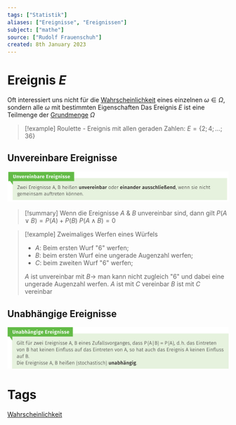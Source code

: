 ```yaml
---
tags: ["Statistik"]
aliases: ["Ereignisse", "Ereignissen"]
subject: ["mathe"]
source: ["Rudolf Frauenschuh"]
created: 8th January 2023
---
```


# Ereignis $E$
Oft interessiert uns nicht für die [Wahrscheinlichkeit](Wahrscheinlichkeit.md) eines einzelnen $\omega\in\Omega$, sondern alle $\omega$ mit bestimmten Eigenschaften
Das Ereignis $E$ ist eine Teilmenge der [Grundmenge](Grundmenge.md) $\Omega$

>[!example] Roulette - Ereignis mit allen geraden Zahlen: $E=\{2;4;\dots;36\}$

## Unvereinbare Ereignisse

![Pasted image 20230107220855](assets/Pasted%20image%2020230107220855.png)

>[!summary] Wenn die Ereignisse $A$ & $B$ unvereinbar sind, dann gilt
>$P(A\vee B)=P(A)+P(B)$
>$P(A\wedge B)=0$
>

> [!example] Zweimaliges Werfen eines Würfels
> - $A$: Beim ersten Wurf "6" werfen;
> - $B$: beim ersten Wurf eine ungerade Augenzahl werfen;
> - $C$: beim zweiten Wurf "6" werfen;
> 
> $A$ ist unvereinbar mit $B\rightarrow$ man kann nicht zugleich "6" und dabei eine ungerade Augenzahl werfen.
> $A$ ist mit $C$ vereinbar
> $B$ ist mit $C$ vereinbar

## Unabhängige Ereignisse
![Pasted image 20230108002929](assets/Pasted%20image%2020230108002929.png)

# Tags
[Wahrscheinlichkeit](Wahrscheinlichkeit.md)